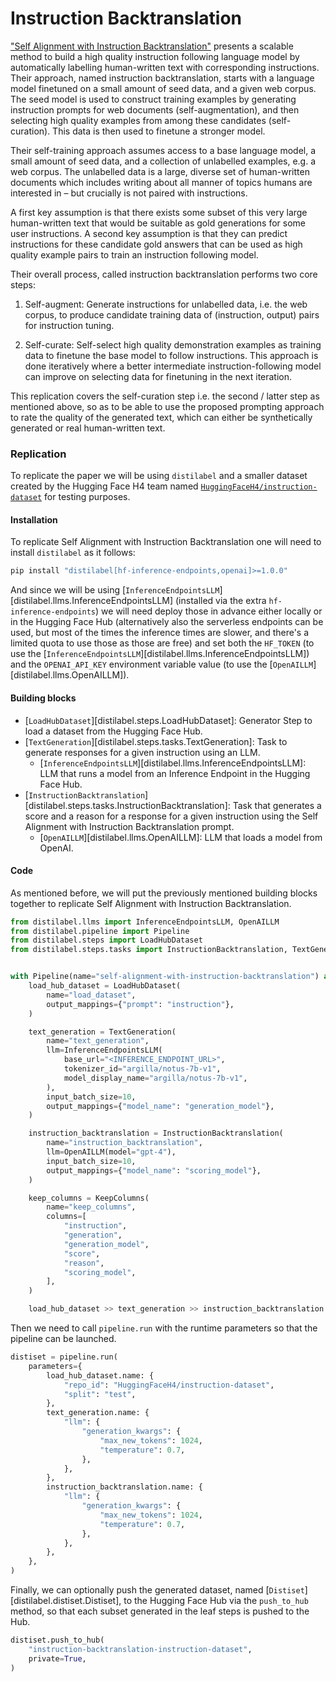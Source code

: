# Instruction Backtranslation

["Self Alignment with Instruction Backtranslation"](https://arxiv.org/abs/2308.06259) presents a scalable method to build a high quality instruction following language model by automatically labelling human-written text with corresponding instructions. Their approach, named instruction backtranslation, starts with a language model finetuned on a small amount of seed data, and a given web corpus. The seed model is used to construct training examples by generating instruction prompts for web documents (self-augmentation), and then selecting high quality examples from among these candidates (self-curation). This data is then used to finetune a stronger model.

Their self-training approach assumes access to a base language model, a small amount of seed data, and a collection of unlabelled examples, e.g. a web corpus. The unlabelled data is a large, diverse set of human-written documents which includes writing about all manner of topics humans are interested in – but crucially is not paired with instructions.

A first key assumption is that there exists some subset of this very large human-written text that would be suitable as gold generations for some user instructions. A second key assumption is that they can predict instructions for these candidate gold answers that can be used as high quality example pairs to train an instruction following model.

Their overall process, called instruction backtranslation performs two core steps:

1. Self-augment: Generate instructions for unlabelled data, i.e. the web corpus, to produce candidate training data of (instruction, output) pairs for instruction tuning.

2. Self-curate: Self-select high quality demonstration examples as training data to finetune the base model to follow instructions. This approach is done iteratively where a better intermediate instruction-following model can improve on selecting data for finetuning in the next iteration.

This replication covers the self-curation step i.e. the second / latter step as mentioned above, so as to be able to use the proposed prompting approach to rate the quality of the generated text, which can either be synthetically generated or real human-written text.

### Replication

To replicate the paper we will be using `distilabel` and a smaller dataset created by the Hugging Face H4 team named [`HuggingFaceH4/instruction-dataset`](https://huggingface.co/datasets/HuggingFaceH4/instruction-dataset) for testing purposes.

#### Installation

To replicate Self Alignment with Instruction Backtranslation one will need to install `distilabel` as it follows:

```bash
pip install "distilabel[hf-inference-endpoints,openai]>=1.0.0"
```

And since we will be using [`InferenceEndpointsLLM`][distilabel.llms.InferenceEndpointsLLM] (installed via the extra `hf-inference-endpoints`) we will need deploy those in advance either locally or in the Hugging Face Hub (alternatively also the serverless endpoints can be used, but most of the times the inference times are slower, and there's a limited quota to use those as those are free) and set both the `HF_TOKEN` (to use the [`InferenceEndpointsLLM`][distilabel.llms.InferenceEndpointsLLM]) and the `OPENAI_API_KEY` environment variable value (to use the [`OpenAILLM`][distilabel.llms.OpenAILLM]).

#### Building blocks

- [`LoadHubDataset`][distilabel.steps.LoadHubDataset]: Generator Step to load a dataset from the Hugging Face Hub.
- [`TextGeneration`][distilabel.steps.tasks.TextGeneration]: Task to generate responses for a given instruction using an LLM.
    - [`InferenceEndpointsLLM`][distilabel.llms.InferenceEndpointsLLM]: LLM that runs a model from an Inference Endpoint in the Hugging Face Hub.
- [`InstructionBacktranslation`][distilabel.steps.tasks.InstructionBacktranslation]: Task that generates a score and a reason for a response for a given instruction using the Self Alignment with Instruction Backtranslation prompt.
    - [`OpenAILLM`][distilabel.llms.OpenAILLM]: LLM that loads a model from OpenAI.

#### Code

As mentioned before, we will put the previously mentioned building blocks together to replicate Self Alignment with Instruction Backtranslation.

```python
from distilabel.llms import InferenceEndpointsLLM, OpenAILLM
from distilabel.pipeline import Pipeline
from distilabel.steps import LoadHubDataset
from distilabel.steps.tasks import InstructionBacktranslation, TextGeneration


with Pipeline(name="self-alignment-with-instruction-backtranslation") as pipeline:
    load_hub_dataset = LoadHubDataset(
        name="load_dataset",
        output_mappings={"prompt": "instruction"},
    )

    text_generation = TextGeneration(
        name="text_generation",
        llm=InferenceEndpointsLLM(
            base_url="<INFERENCE_ENDPOINT_URL>",
            tokenizer_id="argilla/notus-7b-v1",
            model_display_name="argilla/notus-7b-v1",
        ),
        input_batch_size=10,
        output_mappings={"model_name": "generation_model"},
    )

    instruction_backtranslation = InstructionBacktranslation(
        name="instruction_backtranslation",
        llm=OpenAILLM(model="gpt-4"),
        input_batch_size=10,
        output_mappings={"model_name": "scoring_model"},
    )

    keep_columns = KeepColumns(
        name="keep_columns",
        columns=[
            "instruction",
            "generation",
            "generation_model",
            "score",
            "reason",
            "scoring_model",
        ],
    )

    load_hub_dataset >> text_generation >> instruction_backtranslation >> keep_columns
```

Then we need to call `pipeline.run` with the runtime parameters so that the pipeline can be launched.

```python
distiset = pipeline.run(
    parameters={
        load_hub_dataset.name: {
            "repo_id": "HuggingFaceH4/instruction-dataset",
            "split": "test",
        },
        text_generation.name: {
            "llm": {
                "generation_kwargs": {
                    "max_new_tokens": 1024,
                    "temperature": 0.7,
                },
            },
        },
        instruction_backtranslation.name: {
            "llm": {
                "generation_kwargs": {
                    "max_new_tokens": 1024,
                    "temperature": 0.7,
                },
            },
        },
    },
)
```

Finally, we can optionally push the generated dataset, named [`Distiset`][distilabel.distiset.Distiset], to the Hugging Face Hub via the `push_to_hub` method, so that each subset generated in the leaf steps is pushed to the Hub.

```python
distiset.push_to_hub(
    "instruction-backtranslation-instruction-dataset",
    private=True,
)
```
